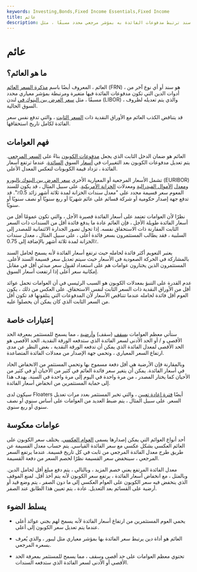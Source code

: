 ```yaml
---
keywords: Investing,Bonds,Fixed Income Essentials,Fixed Income
title: عائم
description: العائم ، المعروف أيضًا باسم مذكرة السعر العائم ، هو سند ترتبط مدفوعات الفائدة به بمؤشر مرجعي محدد مسبقًا ، مثل LIBOR.
---
```


# عائم
## ما هو العائم؟

العائم ، المعروف أيضًا باسم [مذكرة السعر العائم](/frn) (FRN) ، هو سند أو أي نوع آخر من أدوات الدين التي تكون مدفوعات الفائدة فيها متغيرة ومرتبطة بمؤشر معياري محدد مسبقًا ، مثل [سعر العرض بين البنوك في](/libor) لندن (LIBOR) ، والذي يتم تعديله لظروف السوق الحالية.

قد يتناقض الكذب العائم مع الأوراق النقدية ذات [السعر الثابت](/fixedrate-bond) ، والتي تدفع نفس سعر الفائدة لكامل تاريخ استحقاقها.

## فهم العوامات

العائم هو ضمان الدخل الثابت الذي يجعل [مدفوعات الكوبون](/coupon) بناءً على [السعر المرجعي](/referencerate). يتم تعديل مدفوعات الكوبون بعد التغييرات في [أسعار](/interestrate) السوق [السائدة](/interestrate). عندما ترتفع أسعار الفائدة ، تزداد قيمة الكوبونات لتعكس المعدل الأعلى.

تشمل الأسعار المرجعية أو المعيارية الأخرى [سعر العرض بين البنوك باليورو](/euribor) (EURIBOR) [ومعدل](/federalfundsrate) [الأموال الفيدرالية](/federalfundsrate) ومعدلات [الخزانة الأمريكية](/treasury-yield). على سبيل المثال ، قد يكون للسند المعوم سعر قسيمة محدد على "معدل سندات الخزانة لمدة ثلاثة أشهر زائد 0.5٪". قد تدفع جهة إصدار حكومية أو شركة قسائم على عائم شهريًا أو ربع سنويًا أو نصف سنويًا أو سنويًا.

نظرًا لأن العوامات تعتمد على أسعار الفائدة قصيرة الأجل ، والتي تكون عمومًا أقل من أسعار الفائدة طويلة الأجل ، فإن العائم عادة ما يدفع فائدة أقل من السندات ذات السعر الثابت المقارنة ذات الاستحقاق نفسه. إذا تحول تصور الجدارة الائتمانية للمصدر إلى السلبية ، فقد يطالب المستثمرون بسعر فائدة أعلى ، على سبيل المثال ، معدل سندات الخزانة لمدة ثلاثة أشهر بالإضافة إلى 0.75٪.

يعتبر التعويم أكثر فائدة لحامله حيث ترتفع أسعار الفائدة لأنه يسمح لحامل السند بالمشاركة في الحركة الصعودية في الأسعار حيث سيتم تعديل سعر قسيمة السند لأعلى. المستثمرون الذين يختارون عوامات هم على استعداد لقبول سعر مبدئي أقل في مقابل إمكانية سعر أعلى إذا ارتفعت أسعار السوق.

عدم القدرة على التنبؤ بمعدلات الكوبون هو السبب الرئيسي في أن العوامات تحمل عوائد أقل من الأوراق النقدية ذات السعر الثابت لنفس الاستحقاق. على العكس من ذلك ، يكون العوم أقل فائدة لحامله عندما تتناقص الأسعار لأن المدفوعات التي يتلقونها قد تكون أقل من السعر الثابت الذي كان يمكن أن يحصلوا عليه.

## إعتبارات خاصة

ستأتي معظم العوامات [بسقف](/interestrateceiling) (سقف) [وأرضية](/interestratefloor) ، مما يسمح للمستثمر بمعرفة الحد الأقصى و / أو الحد الأدنى لسعر الفائدة الذي ستدفعه الورقة النقدية. الحد الأقصى هو الحد الأقصى لمعدل الفائدة الذي يمكن أن تدفعه الورقة النقدية ، بغض النظر عن مدى ارتفاع السعر المعياري ، وتحمي جهة الإصدار من معدلات الفائدة المتصاعدة.

وبالمقارنة فإن الأرضية هي أقل دفعة مسموح بها وتحمي المستثمر من الانخفاض الحاد في أسعار الفائدة. يمكن أن يتغير سعر فائدة العائم في كثير من الأحيان أو في كثير من الأحيان كما يختار المصدر ، من مرة واحدة في اليوم إلى مرة واحدة في السنة. يهدف هذا إلى حماية المستثمرين من انخفاض أسعار الفائدة.

سيكون لدى Floaters أيضًا [فترة إعادة تعيين](/reset-date) ، والتي تخبر المستثمر بعدد مرات تعديل السعر. على سبيل المثال ، يتم ضبط العديد من العوامات على أساس سنوي أو نصف سنوي أو ربع سنوي.

## عوامات معكوسة

أحد أنواع العوائم التي يمكن إصدارها يسمى [العوام العكسي](/inversefloater). يختلف سعر الكوبون على العائم العكسي بشكل عكسي مع سعر الفائدة القياسي. يتم حساب معدل القسيمة عن طريق طرح معدل الفائدة المرجعي من ثابت في كل تاريخ قسيمة. عندما يرتفع السعر المرجعي ، سينخفض سعر القسيمة نظرًا لخصم السعر من دفعة القسيمة.

معدل الفائدة المرتفع يعني خصم المزيد ، وبالتالي ، يتم دفع مبلغ أقل لحامل الدين. وبالمثل ، مع انخفاض أسعار الفائدة ، يرتفع سعر الكوبون لأنه يتم أخذ أقل. لمنع الموقف الذي ينخفض فيه سعر الكوبون على العوام العكسي إلى ما دون الصفر ، يتم وضع قيد أو أرضية على القسائم بعد التعديل. عادة ، يتم تعيين هذا الطابق عند الصفر.

## يسلط الضوء

- يحمي العوم المستثمرين من ارتفاع أسعار الفائدة لأنه يسمح لهم بجني عوائد أعلى عندما يتم تعديل سعر الكوبون إلى أعلى.

- العائم هو أداة دين يرتبط سعر الفائدة بها بمؤشر معياري مثل ليبور ، والذي يُعرف بسعره المرجعي.

- تحتوي معظم العوامات على حد أقصى وسقف ، مما يسمح للمستثمر بمعرفة الحد الأقصى أو الأدنى لسعر الفائدة الذي ستدفعه السندات.

